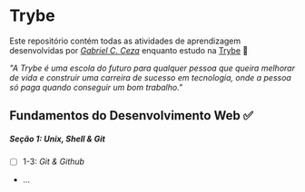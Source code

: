 # Trybe

Este repositório contém todas as atividades de aprendizagem desenvolvidas por _[Gabriel C. Ceza](https://www.linkedin.com/in/gabriel-ceza/)_ enquanto estudo na [Trybe](https://www.betrybe.com/) 🚀

_"A Trybe é uma escola do futuro para qualquer pessoa que queira melhorar de vida e construir uma carreira de sucesso em tecnologia, onde a pessoa só paga quando conseguir um bom trabalho."_

## Fundamentos do Desenvolvimento Web ✅

##### Seção 1: Unix, Shell & Git

- [ ] 1-3: _Git & Github_
- ...
